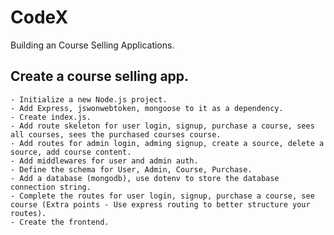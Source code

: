 # CodeX
Building an Course Selling Applications.

## Create a course selling app.

    - Initialize a new Node.js project. 
    - Add Express, jswonwebtoken, mongoose to it as a dependency.
    - Create index.js.
    - Add route skeleton for user login, signup, purchase a course, sees all courses, sees the purchased courses course. 
    - Add routes for admin login, adming signup, create a source, delete a source, add course content. 
    - Add middlewares for user and admin auth. 
    - Define the schema for User, Admin, Course, Purchase. 
    - Add a database (mongodb), use dotenv to store the database connection string. 
    - Complete the routes for user login, signup, purchase a course, see course (Extra points - Use express routing to better structure your routes).
    - Create the frontend.